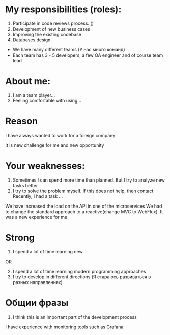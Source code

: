 # My responsibilities (roles):
1) Participate in code reviews process. ()
2) Development of new business cases
3) Improving the existing codebase
4) Databases design

- We have many different teams (У нас много команд)
- Each team has 3 - 5 developers, a few QA engineer and of course team lead

# About me:
1) I am a team player...
2) Feeling comfortable with using...

# Reason
I have always wanted to work for a foreign company

It is new challenge for me and new opportunity

# Your weaknesses:

1) Sometimes I can spend more time than planned. But I try to analyze new tasks better
2) I try to solve the problem myself. If this does not help, then contact 
Recently, I had a task ... 

We have increased the load on the API  in one of the microservices
We had to change the standard approach to a reactive(change MVC to WebFlux).
It was a new experience for me



# Strong

1) I spend a lot of time learning new

OR

2) I spend a lot of time learning modern programming approaches
3) I try to develop in different directions (Я стараюсь развиваться в разных направлениях)

# Общии фразы

1. I think this is an important part of the development process


I have experience with monitoring tools such as Grafana

